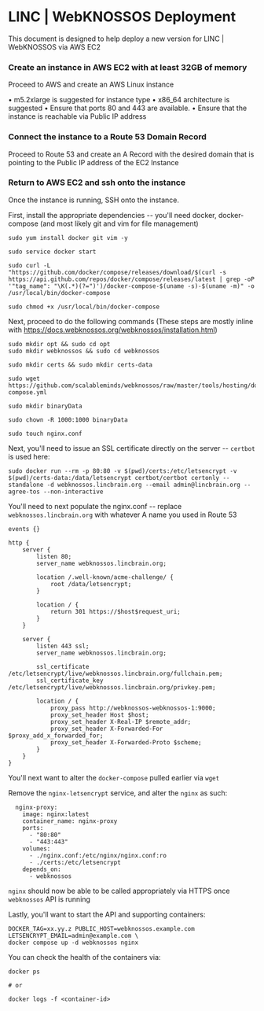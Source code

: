 # LINC | WebKNOSSOS Deployment

This document is designed to help deploy a new version for LINC | WebKNOSSOS via AWS EC2

### Create an instance in AWS EC2 with at least 32GB of memory

Proceed to AWS and create an AWS Linux instance

• m5.2xlarge is suggested for instance type
• x86_64 architecture is suggested
• Ensure that ports 80 and 443 are available.
• Ensure that the instance is reachable via Public IP address

### Connect the instance to a Route 53 Domain Record

Proceed to Route 53 and create an A Record with the desired domain that is pointing to the Public IP address of the EC2 Instance

### Return to AWS EC2 and ssh onto the instance

Once the instance is running, SSH onto the instance. 

First, install the appropriate dependencies -- you'll need docker, docker-compose (and most likely git and vim for file management)

```shell
sudo yum install docker git vim -y

sudo service docker start

sudo curl -L "https://github.com/docker/compose/releases/download/$(curl -s https://api.github.com/repos/docker/compose/releases/latest | grep -oP '"tag_name": "\K(.*)(?=")')/docker-compose-$(uname -s)-$(uname -m)" -o /usr/local/bin/docker-compose

sudo chmod +x /usr/local/bin/docker-compose
```

Next, proceed to do the following commands (These steps are mostly inline with https://docs.webknossos.org/webknossos/installation.html)

```shell
sudo mkdir opt && sudo cd opt
sudo mkdir webknossos && sudo cd webknossos

sudo mkdir certs && sudo mkdir certs-data

sudo wget https://github.com/scalableminds/webknossos/raw/master/tools/hosting/docker-compose.yml

sudo mkdir binaryData

sudo chown -R 1000:1000 binaryData

sudo touch nginx.conf
```

Next, you'll need to issue an SSL certificate directly on the server -- `certbot` is used here:

```shell
sudo docker run --rm -p 80:80 -v $(pwd)/certs:/etc/letsencrypt -v $(pwd)/certs-data:/data/letsencrypt certbot/certbot certonly --standalone -d webknossos.lincbrain.org --email admin@lincbrain.org --agree-tos --non-interactive
```

You'll need to next populate the nginx.conf -- replace `webknossos.lincbrain.org` with whatever A name you used in Route 53

```shell
events {}

http {
    server {
        listen 80;
        server_name webknossos.lincbrain.org;

        location /.well-known/acme-challenge/ {
            root /data/letsencrypt;
        }

        location / {
            return 301 https://$host$request_uri;
        }
    }

    server {
        listen 443 ssl;
        server_name webknossos.lincbrain.org;

        ssl_certificate /etc/letsencrypt/live/webknossos.lincbrain.org/fullchain.pem;
        ssl_certificate_key /etc/letsencrypt/live/webknossos.lincbrain.org/privkey.pem;

        location / {
            proxy_pass http://webknossos-webknossos-1:9000;
            proxy_set_header Host $host;
            proxy_set_header X-Real-IP $remote_addr;
            proxy_set_header X-Forwarded-For $proxy_add_x_forwarded_for;
            proxy_set_header X-Forwarded-Proto $scheme;
        }
    }
}
```

You'll next want to alter the `docker-compose` pulled earlier via `wget`

Remove the `nginx-letsencrypt` service, and alter the `nginx` as such:

```
  nginx-proxy:
    image: nginx:latest
    container_name: nginx-proxy
    ports:
      - "80:80"
      - "443:443"
    volumes:
      - ./nginx.conf:/etc/nginx/nginx.conf:ro
      - ./certs:/etc/letsencrypt
    depends_on:
      - webknossos
```

`nginx` should now be able to be called appropriately via HTTPS once `webknossos` API is running

Lastly, you'll want to start the API and supporting containers:

```shell
DOCKER_TAG=xx.yy.z PUBLIC_HOST=webknossos.example.com LETSENCRYPT_EMAIL=admin@example.com \
docker compose up -d webknossos nginx
```

You can check the health of the containers via:

```
docker ps

# or

docker logs -f <container-id>
```




